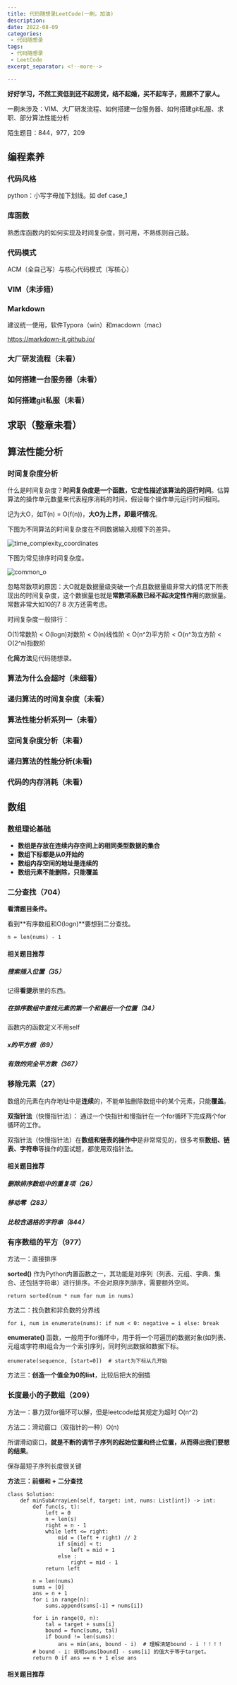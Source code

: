 ```yaml
---
title: 代码随想录LeetCode(一刷，加油)
description: 
date: 2022-08-09
categories:
 - 代码随想录
tags:
 - 代码随想录
 - LeetCode
excerpt_separator: <!--more--> 

---
```




**好好学习，不然工资低到还不起房贷，结不起婚，买不起车子，照顾不了家人。**

一刷未涉及：VIM、大厂研发流程、如何搭建一台服务器、如何搭建git私服、求职、部分算法性能分析

陌生题目：844，977，209

<!--more--> 

## 编程素养

### 代码风格

python：小写字母加下划线。如 def case_1

### 库函数

熟悉库函数内的如何实现及时间复杂度，则可用，不熟练则自己敲。

### 代码模式

ACM（全自己写）与核心代码模式（写核心）

### VIM（未涉猎）

### Markdown

建议统一使用，软件Typora（win）和macdown（mac）

https://markdown-it.github.io/

### 大厂研发流程（未看）

### 如何搭建一台服务器（未看）

### 如何搭建git私服（未看）

## 求职（整章未看）

## 算法性能分析

### 时间复杂度分析

什么是时间复杂度？**时间复杂度是一个函数，它定性描述该算法的运行时间**。估算算法的操作单元数量来代表程序消耗的时间，假设每个操作单元运行时间相同。

记为大O，如T(n) = O(f(n))，**大O为上界，即最坏情况**。

下图为不同算法的时间复杂度在不同数据输入规模下的差异。

![time_complexity_coordinates](https://sunjc911.github.io/assets/images/DMSXLLeetCode1/time_complexity_coordinates.png)

下图为常见排序时间复杂度。

![common_o](https://sunjc911.github.io/assets/images/DMSXLLeetCode1/common_o.png)

忽略常数项的原因：大O就是数据量级突破一个点且数据量级非常大的情况下所表现出的时间复杂度，这个数据量也就是**常数项系数已经不起决定性作用**的数据量。常数非常大如10的7 8 次方还需考虑。

时间复杂度一般排行：

O(1)常数阶 < O(logn)对数阶 < O(n)线性阶 < O(n^2)平方阶 < O(n^3)立方阶 < O(2^n)指数阶

**化简方法**见代码随想录。

### 算法为什么会超时（未细看）

### 递归算法的时间复杂度（未看）

### 算法性能分析系列一（未看）

### 空间复杂度分析（未看）

### 递归算法的性能分析(未看)

### 代码的内存消耗（未看）

## 数组

### 数组理论基础

- **数组是存放在连续内存空间上的相同类型数据的集合**
- **数组下标都是从0开始的**
- **数组内存空间的地址是连续的**
- **数组元素不能删除，只能覆盖**

### 二分查找（704）

**看清题目条件。**

看到**有序数组和O(logn)**要想到二分查找。

`n = len(nums) - 1 `

#### 相关题目推荐

##### 搜索插入位置（35）

记得**看提示**里的东西。

##### 在排序数组中查找元素的第一个和最后一个位置（34）

函数内的函数定义不用self

##### x的平方根（69）

##### 有效的完全平方数（367）

### 移除元素（27）

数组的元素在内存地址中是**连续**的，不能单独删除数组中的某个元素，只能**覆盖**。

**双指针法**（快慢指针法）： 通过一个快指针和慢指针在一个for循环下完成两个for循环的工作。

双指针法（快慢指针法）在**数组和链表的操作中**是非常常见的，很多考察**数组、链表、字符串**等操作的面试题，都使用双指针法。

#### 相关题目推荐

##### 删除排序数组中的重复项（26）

##### 移动零（283）

##### 比较含退格的字符串（844）

### 有序数组的平方（977）

方法一：直接排序

**sorted()** 作为Python内置函数之一，其功能是对序列（列表、元组、字典、集合、还包括字符串）进行排序。不会对原序列排序，需要额外空间。

`return sorted(num * num for num in nums)`

方法二：找负数和非负数的分界线

`for i, num in enumerate(nums):
            if num < 0:
                negative = i
            else:
                break`

**enumerate()** 函数，一般用于for循环中，用于将一个可遍历的数据对象(如列表、元组或字符串)组合为一个索引序列，同时列出数据和数据下标。

`enumerate(sequence, [start=0])  # start为下标从几开始`

方法三：**创造一个值全为0的list**，比较后把大的倒插

### 长度最小的子数组（209）

方法一：暴力双for循环可以解，但是leetcode给其规定为超时 O(n^2)

方法二：滑动窗口（双指针的一种）O(n)

所谓滑动窗口，**就是不断的调节子序列的起始位置和终止位置，从而得出我们要想的结果**。

保存最短子序列长度很关键

**方法三：前缀和 + 二分查找**

```
class Solution:
    def minSubArrayLen(self, target: int, nums: List[int]) -> int:
        def func(s, t):
            left = 0
            n = len(s)
            right = n - 1
            while left <= right:
                mid = (left + right) // 2
                if s[mid] < t:
                    left = mid + 1
                else :
                    right = mid - 1
            return left
                
        n = len(nums)
        sums = [0]
        ans = n + 1
        for i in range(n):
            sums.append(sums[-1] + nums[i])
        
        for i in range(0, n):
            tal = target + sums[i]
            bound = func(sums, tal)
            if bound != len(sums):
                ans = min(ans, bound - i)  # 理解清楚bound - i ！！！！
        # bound - i: 说明sums[bound] - sums[i] 的值大于等于target。
        return 0 if ans == n + 1 else ans
```

#### 相关题目推荐
